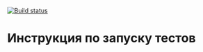 
[![Build status](https://ci.appveyor.com/api/projects/status/s1rsomqpf6ovvoct?svg=true)](https://ci.appveyor.com/project/ArRomanov/netology-test-task)


# Инструкция по запуску тестов